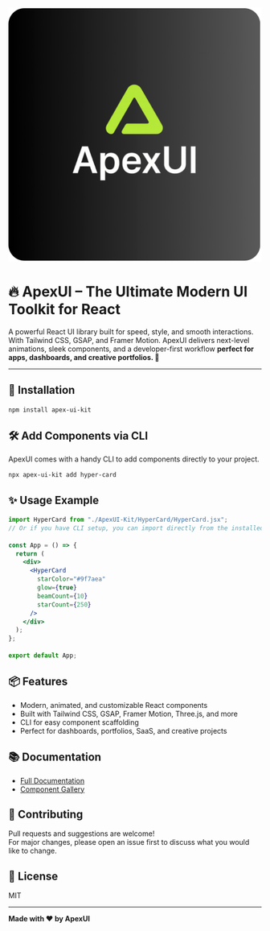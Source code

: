 ![ApexUI Banner](./public/assets/ApexUI-Logo.png)

# 🔥 ApexUI – The Ultimate Modern UI Toolkit for React

A powerful React UI library built for speed, style, and smooth interactions. With Tailwind CSS, GSAP, and Framer Motion. ApexUI delivers next-level animations, sleek components, and a developer-first workflow
**perfect for apps, dashboards, and creative portfolios. 🎯**

---

## 🚀 Installation

```bash
npm install apex-ui-kit
```

## 🛠️ Add Components via CLI

ApexUI comes with a handy CLI to add components directly to your project.

```bash
npx apex-ui-kit add hyper-card
```

## ✨ Usage Example

```jsx
import HyperCard from "./ApexUI-Kit/HyperCard/HyperCard.jsx";
// Or if you have CLI setup, you can import directly from the installed path

const App = () => {
  return (
    <div>
      <HyperCard
        starColor="#9f7aea"
        glow={true}
        beamCount={10}
        starCount={250}
      />
    </div>
  );
};

export default App;
```

## 📦 Features

- Modern, animated, and customizable React components
- Built with Tailwind CSS, GSAP, Framer Motion, Three.js, and more
- CLI for easy component scaffolding
- Perfect for dashboards, portfolios, SaaS, and creative projects

## 📚 Documentation

- [Full Documentation](https://apex-ui.in/components/docs/getting-started/installation/react-setup)
- [Component Gallery](https://apex-ui.in/components/glass-navbar)

## 🤝 Contributing

Pull requests and suggestions are welcome!  
For major changes, please open an issue first to discuss what you would like to change.

## 📄 License

MIT

---

**Made with ❤️ by ApexUI**
